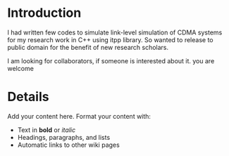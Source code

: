 # Introduction #

I had written few codes to simulate link-level simulation of CDMA systems for my research work in C++ using itpp library. So wanted to release to public domain for the benefit of new research scholars.

I am looking for collaborators, if someone is interested about it. you are welcome


# Details #

Add your content here.  Format your content with:
  * Text in **bold** or _italic_
  * Headings, paragraphs, and lists
  * Automatic links to other wiki pages